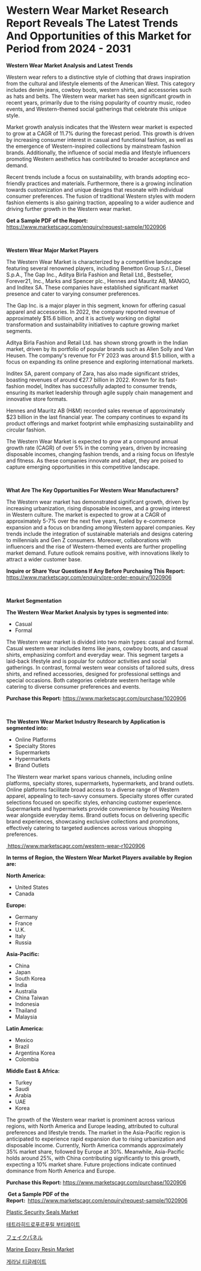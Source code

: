 <p><h1>Western Wear Market Research Report Reveals The Latest Trends And Opportunities of this Market for Period from 2024 - 2031</h1></p><p><strong>Western Wear Market Analysis and Latest Trends</strong></p>
<p><p>Western wear refers to a distinctive style of clothing that draws inspiration from the cultural and lifestyle elements of the American West. This category includes denim jeans, cowboy boots, western shirts, and accessories such as hats and belts. The Western wear market has seen significant growth in recent years, primarily due to the rising popularity of country music, rodeo events, and Western-themed social gatherings that celebrate this unique style.</p><p>Market growth analysis indicates that the Western wear market is expected to grow at a CAGR of 11.7% during the forecast period. This growth is driven by increasing consumer interest in casual and functional fashion, as well as the emergence of Western-inspired collections by mainstream fashion brands. Additionally, the influence of social media and lifestyle influencers promoting Western aesthetics has contributed to broader acceptance and demand.</p><p>Recent trends include a focus on sustainability, with brands adopting eco-friendly practices and materials. Furthermore, there is a growing inclination towards customization and unique designs that resonate with individual consumer preferences. The fusion of traditional Western styles with modern fashion elements is also gaining traction, appealing to a wider audience and driving further growth in the Western wear market.</p></p>
<p><strong>Get a Sample PDF of the Report:&nbsp;</strong> <a href="https://www.marketscagr.com/enquiry/request-sample/1020906">https://www.marketscagr.com/enquiry/request-sample/1020906</a></p>
<p>&nbsp;</p>
<p><strong>Western Wear Major Market Players</strong></p>
<p><p>The Western Wear Market is characterized by a competitive landscape featuring several renowned players, including Benetton Group S.r.l., Diesel S.p.A., The Gap Inc., Aditya Birla Fashion and Retail Ltd., Bestseller, Forever21, Inc., Marks and Spencer plc., Hennes and Mauritz AB, MANGO, and Inditex SA. These companies have established significant market presence and cater to varying consumer preferences.</p><p>The Gap Inc. is a major player in this segment, known for offering casual apparel and accessories. In 2022, the company reported revenue of approximately $15.6 billion, and it is actively working on digital transformation and sustainability initiatives to capture growing market segments.</p><p>Aditya Birla Fashion and Retail Ltd. has shown strong growth in the Indian market, driven by its portfolio of popular brands such as Allen Solly and Van Heusen. The company's revenue for FY 2023 was around $1.5 billion, with a focus on expanding its online presence and exploring international markets.</p><p>Inditex SA, parent company of Zara, has also made significant strides, boasting revenues of around €27.7 billion in 2022. Known for its fast-fashion model, Inditex has successfully adapted to consumer trends, ensuring its market leadership through agile supply chain management and innovative store formats.</p><p>Hennes and Mauritz AB (H&M) recorded sales revenue of approximately $23 billion in the last financial year. The company continues to expand its product offerings and market footprint while emphasizing sustainability and circular fashion.</p><p>The Western Wear Market is expected to grow at a compound annual growth rate (CAGR) of over 5% in the coming years, driven by increasing disposable incomes, changing fashion trends, and a rising focus on lifestyle and fitness. As these companies innovate and adapt, they are poised to capture emerging opportunities in this competitive landscape.</p></p>
<p>&nbsp;</p>
<p><strong>What Are The Key Opportunities For Western Wear Manufacturers?</strong></p>
<p><p>The Western wear market has demonstrated significant growth, driven by increasing urbanization, rising disposable incomes, and a growing interest in Western culture. The market is expected to grow at a CAGR of approximately 5-7% over the next five years, fueled by e-commerce expansion and a focus on branding among Western apparel companies. Key trends include the integration of sustainable materials and designs catering to millennials and Gen Z consumers. Moreover, collaborations with influencers and the rise of Western-themed events are further propelling market demand. Future outlook remains positive, with innovations likely to attract a wider customer base.</p></p>
<p><strong>Inquire or Share Your Questions If Any Before Purchasing This Report:</strong> <a href="https://www.marketscagr.com/enquiry/pre-order-enquiry/1020906">https://www.marketscagr.com/enquiry/pre-order-enquiry/1020906</a></p>
<p>&nbsp;</p>
<p><strong>Market Segmentation</strong></p>
<p><strong>The Western Wear Market Analysis by types is segmented into:</strong></p>
<p><ul><li>Casual</li><li>Formal</li></ul></p>
<p><p>The Western wear market is divided into two main types: casual and formal. Casual western wear includes items like jeans, cowboy boots, and casual shirts, emphasizing comfort and everyday wear. This segment targets a laid-back lifestyle and is popular for outdoor activities and social gatherings. In contrast, formal western wear consists of tailored suits, dress shirts, and refined accessories, designed for professional settings and special occasions. Both categories celebrate western heritage while catering to diverse consumer preferences and events.</p></p>
<p><strong>Purchase this Report:&nbsp;</strong><a href="https://www.marketscagr.com/purchase/1020906">https://www.marketscagr.com/purchase/1020906</a></p>
<p>&nbsp;</p>
<p><strong>The Western Wear Market Industry Research by Application is segmented into:</strong></p>
<p><ul><li>Online Platforms</li><li>Specialty Stores</li><li>Supermarkets</li><li>Hypermarkets</li><li>Brand Outlets</li></ul></p>
<p><p>The Western wear market spans various channels, including online platforms, specialty stores, supermarkets, hypermarkets, and brand outlets. Online platforms facilitate broad access to a diverse range of Western apparel, appealing to tech-savvy consumers. Specialty stores offer curated selections focused on specific styles, enhancing customer experience. Supermarkets and hypermarkets provide convenience by housing Western wear alongside everyday items. Brand outlets focus on delivering specific brand experiences, showcasing exclusive collections and promotions, effectively catering to targeted audiences across various shopping preferences.</p></p>
<p><a href="https://www.marketscagr.com/western-wear-r1020906">&nbsp;https://www.marketscagr.com/western-wear-r1020906</a></p>
<p><strong>In terms of Region, the Western Wear Market Players available by Region are:</strong></p>
<p>
    <p> <strong> North America: </strong>
        <ul>
            <li>United States</li>
            <li>Canada</li>
        </ul>
        </p> 
    <p> <strong> Europe: </strong>
        <ul>
            <li>Germany</li>
            <li>France</li>
            <li>U.K.</li>
            <li>Italy</li>
            <li>Russia</li>
        </ul>
        </p> 
    <p> <strong> Asia-Pacific: </strong>
        <ul>
            <li>China</li>
            <li>Japan</li>
            <li>South Korea</li>
            <li>India</li>
            <li>Australia</li>
            <li>China Taiwan</li>
            <li>Indonesia</li>
            <li>Thailand</li>
            <li>Malaysia</li>
        </ul>
        </p> 
    <p> <strong> Latin America: </strong>
        <ul>
            <li>Mexico</li>
            <li>Brazil</li>
            <li>Argentina Korea</li>
            <li>Colombia</li>
        </ul>
        </p> 
    <p> <strong> Middle East & Africa: </strong>
        <ul>
            <li>Turkey</li>
            <li>Saudi</li>
            <li>Arabia</li>
            <li>UAE</li>
            <li>Korea</li>
        </ul>
    </p>
    </p>
<p><p>The growth of the Western wear market is prominent across various regions, with North America and Europe leading, attributed to cultural preferences and lifestyle trends. The market in the Asia-Pacific region is anticipated to experience rapid expansion due to rising urbanization and disposable income. Currently, North America commands approximately 35% market share, followed by Europe at 30%. Meanwhile, Asia-Pacific holds around 25%, with China contributing significantly to this growth, expecting a 10% market share. Future projections indicate continued dominance from North America and Europe.</p></p>
<p><strong>Purchase this Report: </strong><a href="https://www.marketscagr.com/purchase/1020906">https://www.marketscagr.com/purchase/1020906</a></p>
<p>&nbsp;<strong>Get a Sample PDF of the Report:&nbsp;&nbsp;</strong><a href="https://www.marketscagr.com/enquiry/request-sample/1020906">https://www.marketscagr.com/enquiry/request-sample/1020906</a></p>
<p><strong></strong></p>
<p><p><a href="https://issuu.com/reportprime-2/docs/plastic-security-seals-market-size-_4f508d51cbde3e">Plastic Security Seals Market</a></p><p><a href="https://medium.com/@marielesch2023/tetrahydrofurfuryl-butyrate-market-%EC%9D%98-%EA%B8%80%EB%A1%9C%EB%B2%8C-%EC%8B%9C%EC%9E%A5-%EA%B0%9C%EC%9A%94%EB%8A%94-%EC%A0%84-%EC%84%B8%EA%B3%84-%EB%B0%8F-%EC%A3%BC%EC%9A%94-%EC%8B%9C%EC%9E%A5%EC%9D%98-%EC%82%B0%EC%97%85%EC%97%90-%EC%98%81%ED%96%A5%EC%9D%84-%EB%AF%B8%EC%B9%98%EB%8A%94-%EC%A3%BC%EC%9A%94-%ED%8A%B8%EB%A0%8C%EB%93%9C%EC%97%90-%EB%8C%80%ED%95%9C-%EB%8F%85%ED%8A%B9%ED%95%9C-%EA%B4%80%EC%A0%90%EC%9D%84-d58ad7f6b2a5">테트라히드로푸르푸릴 부티레이트</a></p><p><a href="https://medium.com/@larrylemkert567/faux-panel-market-%E3%81%AE%E3%82%B0%E3%83%AD%E3%83%BC%E3%83%90%E3%83%AB%E5%B8%82%E5%A0%B4%E6%A6%82%E8%A6%81%E3%81%AF-%E4%B8%96%E7%95%8C%E3%81%8A%E3%82%88%E3%81%B3%E4%B8%BB%E8%A6%81%E5%B8%82%E5%A0%B4%E3%81%AB%E3%81%8A%E3%81%91%E3%82%8B%E6%A5%AD%E7%95%8C%E3%81%AB%E5%BD%B1%E9%9F%BF%E3%82%92%E4%B8%8E%E3%81%88%E3%82%8B%E4%B8%BB%E8%A6%81%E3%81%AA%E3%83%88%E3%83%AC%E3%83%B3%E3%83%89%E3%81%AB%E3%81%A4%E3%81%84%E3%81%A6-%E7%8B%AC%E8%87%AA%E3%81%AE%E8%A6%96%E7%82%B9%E3%82%92%E6%8F%90%E4%BE%9B%E3%81%97%E3%81%BE%E3%81%99-6faf1cfd92f1">フェイクパネル</a></p><p><a href="https://issuu.com/reportprime-2/docs/marine-epoxy-resin-market-size-2030_673e0d30ce4885">Marine Epoxy Resin Market</a></p><p><a href="https://medium.com/@marielesch2023/%EC%84%B8%EA%B3%84-geranyl-tiglate-market-%EC%9D%80-2024%EC%97%90%EC%84%9C-2031%EB%A1%9C-%EC%97%B0%ED%8F%89%EA%B7%A0-%EC%A6%9D%EA%B0%80%EC%9C%A8%EC%9D%84-%EB%B3%B4%EC%9D%BC-%EA%B2%83%EC%9C%BC%EB%A1%9C-%EC%98%88%EC%83%81%EB%90%A9%EB%8B%88%EB%8B%A4-e996dccecdd8">게라닐 티글레이트</a></p></p>